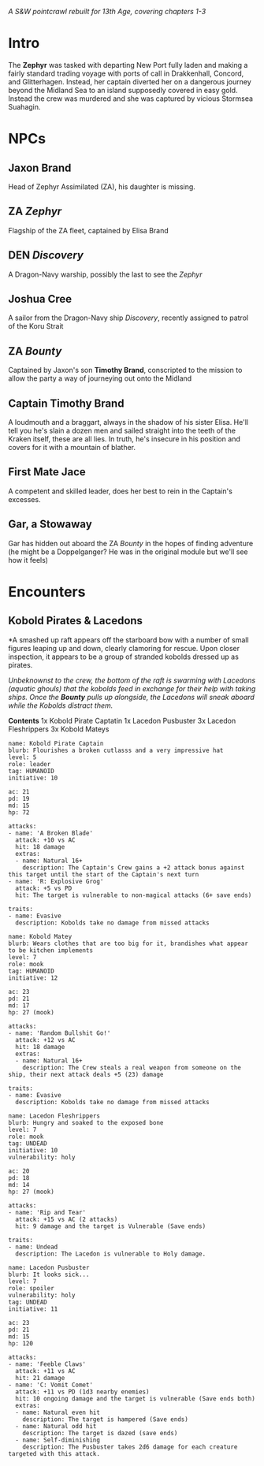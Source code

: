 *A S&W pointcrawl rebuilt for 13th Age, covering chapters 1-3*
# Intro
The **Zephyr** was tasked with departing New Port fully laden and making a fairly standard trading voyage with ports of call in Drakkenhall, Concord, and Glitterhagen.  Instead, her captain diverted her on a dangerous journey beyond the Midland Sea to an island supposedly covered in easy gold.  Instead the crew was murdered and she was captured by vicious Stormsea Suahagin.
# NPCs
## Jaxon Brand
Head of Zephyr Assimilated (ZA), his daughter is missing.
## ZA *Zephyr*
Flagship of the ZA fleet, captained by Elisa Brand
## DEN *Discovery*
A Dragon-Navy warship, possibly the last to see the *Zephyr*
## Joshua Cree
A sailor from the Dragon-Navy ship *Discovery*, recently assigned to patrol of the Koru Strait
## ZA *Bounty*
Captained by Jaxon's son **Timothy Brand**, conscripted to the mission to allow the party a way of journeying out onto the Midland
## Captain Timothy Brand
A loudmouth and a braggart, always in the shadow of his sister Elisa.  He'll tell you he's slain a dozen men and sailed straight into the teeth of the Kraken itself, these are all lies.  In truth, he's insecure in his position and covers for it with a mountain of blather.
## First Mate Jace
A competent and skilled leader, does her best to rein in the Captain's excesses.
## Gar, a Stowaway
Gar has hidden out aboard the ZA *Bounty* in the hopes of finding adventure (he might be a Doppelganger?  He was in the original module but we'll see how it feels)

# Encounters
## Kobold Pirates & Lacedons
*A smashed up raft appears off the starboard bow with a number of small figures leaping up and down, clearly clamoring for rescue.  Upon closer inspection, it appears to be a group of stranded kobolds dressed up as pirates.

*Unbeknownst to the crew, the bottom of the raft is swarming with Lacedons (aquatic ghouls) that the kobolds feed in exchange for their help with taking ships.  Once the **Bounty** pulls up alongside, the Lacedons will sneak aboard while the Kobolds distract them.*

**Contents**
1x Kobold Pirate Captatin
1x Lacedon Pusbuster
3x Lacedon Fleshrippers
3x Kobold Mateys

```13a
name: Kobold Pirate Captain
blurb: Flourishes a broken cutlasss and a very impressive hat
level: 5
role: leader
tag: HUMANOID
initiative: 10

ac: 21
pd: 19
md: 15
hp: 72

attacks:
- name: 'A Broken Blade'
  attack: +10 vs AC
  hit: 18 damage
  extras:
  - name: Natural 16+
    description: The Captain's Crew gains a +2 attack bonus against this target until the start of the Captain's next turn
- name: 'R: Explosive Grog'
  attack: +5 vs PD
  hit: The target is vulnerable to non-magical attacks (6+ save ends)

traits:
- name: Evasive
  description: Kobolds take no damage from missed attacks
```

```13a
name: Kobold Matey
blurb: Wears clothes that are too big for it, brandishes what appear to be kitchen implements
level: 7
role: mook
tag: HUMANOID
initiative: 12

ac: 23
pd: 21
md: 17
hp: 27 (mook)

attacks:
- name: 'Random Bullshit Go!'
  attack: +12 vs AC
  hit: 18 damage
  extras:
  - name: Natural 16+
    description: The Crew steals a real weapon from someone on the ship, their next attack deals +5 (23) damage

traits:
- name: Evasive
  description: Kobolds take no damage from missed attacks
```

```13a
name: Lacedon Fleshrippers
blurb: Hungry and soaked to the exposed bone
level: 7
role: mook
tag: UNDEAD
initiative: 10
vulnerability: holy

ac: 20
pd: 18
md: 14
hp: 27 (mook)

attacks:
- name: 'Rip and Tear'
  attack: +15 vs AC (2 attacks)
  hit: 9 damage and the target is Vulnerable (Save ends)

traits:
- name: Undead
  description: The Lacedon is vulnerable to Holy damage.
```

```13a
name: Lacedon Pusbuster
blurb: It looks sick...
level: 7
role: spoiler
vulnerability: holy
tag: UNDEAD
initiative: 11

ac: 23
pd: 21
md: 15
hp: 120

attacks:
- name: 'Feeble Claws'
  attack: +11 vs AC
  hit: 21 damage
- name: 'C: Vomit Comet'
  attack: +11 vs PD (1d3 nearby enemies)
  hit: 10 ongoing damage and the target is vulnerable (Save ends both)
  extras:
  - name: Natural even hit
    description: The target is hampered (Save ends)
  - name: Natural odd hit
    description: The target is dazed (save ends)
  - name: Self-diminishing
    description: The Pusbuster takes 2d6 damage for each creature targeted with this attack.
```
